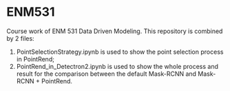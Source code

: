 # ENM531
Course work of ENM 531 Data Driven Modeling. This repository is combined by 2 files:
1. PointSelectionStrategy.ipynb is used to show the point selection process in PointRend;
2. PointRend_in_Detectron2.ipynb is used to show the whole process and result for the comparison between the default Mask-RCNN and Mask-RCNN + PointRend. 
